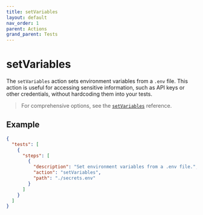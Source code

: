 ```yaml
---
title: setVariables
layout: default
nav_order: 1
parent: Actions
grand_parent: Tests
---
```


# setVariables

The `setVariables` action sets environment variables from a `.env` file. This action is useful for accessing sensitive information, such as API keys or other credentials, without hardcoding them into your tests.

> For comprehensive options, see the [`setVariables`](/docs/references/schemas/setVariables) reference.

## Example

```json
{
  "tests": [
    {
      "steps": [
        {
          "description": "Set environment variables from a .env file.",
          "action": "setVariables",
          "path": "./secrets.env"
        }
      ]
    }
  ]
}
```